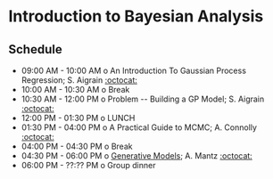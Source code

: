 # Introduction to Bayesian Analysis

## Schedule

 * 09:00 AM - 10:00 AM  o  An Introduction To Gaussian Process Regression; S. Aigrain [:octocat:](https://github.com/saigrain)
 * 10:00 AM - 10:30 AM  o  Break
 * 10:30 AM - 12:00 PM  o  Problem -- Building a GP Model; S. Aigrain [:octocat:](https://github.com/saigrain)
 * 12:00 PM - 01:30 PM  o  LUNCH
 * 01:30 PM - 04:00 PM  o  A Practical Guide to MCMC; A. Connolly [:octocat:](https://github.com/connolly)
 * 04:00 PM - 04:30 PM  o  Break
 * 04:30 PM - 06:00 PM  o  [Generative Models](https://github.com/KIPAC/StatisticalMethods/blob/5d7b31d01cb213bd656ca4ce85e4038fdcadf0b5/chunks/generative_models.ipynb); A. Mantz [:octocat:](https://github.com/abmantz)
 * 06:00 PM - ??:?? PM  o  Group dinner

